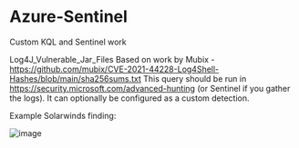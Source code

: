 # Azure-Sentinel
Custom KQL and Sentinel work

Log4J_Vulnerable_Jar_Files
Based on work by Mubix - https://github.com/mubix/CVE-2021-44228-Log4Shell-Hashes/blob/main/sha256sums.txt
This query should be run in https://security.microsoft.com/advanced-hunting (or Sentinel if you gather the logs). It can optionally be configured as a custom detection.

Example Solarwinds finding:






![image](https://user-images.githubusercontent.com/58553718/145681192-2bed3b5f-986b-41f0-b5b3-ddad6613d1d3.png)
